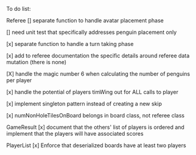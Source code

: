 


To do list:

Referee
[] separate function to handle avatar placement phase

[] need unit test that specifically addresses penguin placement only

[x] separate function to handle a turn taking phase

[x] add to referee documentation the specific details around referee data mutation (there is none)

[X] handle the magic number 6 when calculating the number of penguins per player

[x] handle the potential of players timWing out for ALL calls to player

[x] implement singleton pattern instead of creating a new skip

[x] numNonHoleTilesOnBoard belongs in board class, not referee class


GameResult
[x] document that the others' list of players is ordered and implement that
the players will have associated scores


PlayerList
[x] Enforce that deserialized boards have at least two players


